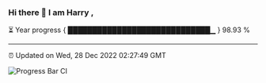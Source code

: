### Hi there 👋 I am Harry , 

⏳ Year progress { █████████████████████████████▁ } 98.93 %

---

⏰ Updated on Wed, 28 Dec 2022 02:27:49 GMT

![Progress Bar CI](https://github.com/duykhang68/duykhang68/workflows/Progress%20Bar%20CI/badge.svg)

